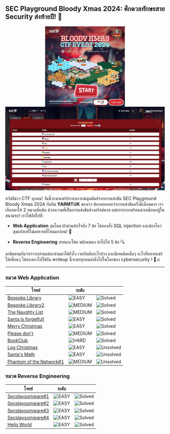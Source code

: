 ## SEC Playground Bloody Xmas 2024: ศึกดวลทักษะสาย Security ส่งท้ายปี! 🎯

<img src="./resources/01.png" alt="" style="width:50%;margin-left:auto;margin-right:auto;display:block;">

<img src="./resources/02.jpg" alt="">

สวัสดีชาว CTF ทุกคน! วันนี้จะมาแชร์ประสบการณ์สุดมันส์จากการแข่งขัน SEC Playground Bloody Xmas 2024 กับทีม **YARMTUK** ของเรา ต้องบอกเลยว่าการแข่งขันครั้งนี้เดือดมาก เราเลือกมาให้ 2 หมวดที่ถนัด
ด้วยความที่เป็นการแข่งขันช่วงคริสต์มาส แต่บรรยากาศร้อนฉ่าเหมือนอยู่ในสนามรบ! เราโฟกัสไปที่:

- **Web Application** สุดโหด ฝ่าด่านสำเร็จถึง 7 ข้อ ได้ลองทั้ง SQL injection และช่องโหว่สุดแปลกที่ไม่เคยเจอที่ไหนมาก่อน! 💪

- **Reverse Engineering** สายแกะโค้ด พลิกแพลง ทำไปได้ 5 ข้อ 🔍

มาติดตามกันว่าเราจะผ่านแต่ละด่านมาได้ยังไง เจอกับดักอะไรบ้าง และมีเทคนิคเด็ดๆ อะไรที่อยากแชร์ให้เพื่อนๆ ได้ลองเอาไปใช้กัน writeup นี้จะพาทุกคนดำดิ่งไปในโลกของ cybersecurity ! 🎄⚔️

---

### หมวด Web Application 

<table>
  <thead>
    <tr>
      <th>โจทย์</th>
      <th>ระดับ</th>
      <th></th>
    </tr>
  </thead>
  <tbody>
    <tr>
      <td><a href="./01_Bespoke_Library_Writeup">Bespoke Library</a></td>
      <td><img src="https://img.shields.io/badge/EASY-green" alt="EASY"></td>
      <td><img src="https://img.shields.io/badge/status-solved-brightgreen" alt="Solved"></td>
    </tr>
    <tr>
      <td><a href="./02_Bespoke_Library2">Bespoke Library2</a></td>
      <td><img src="https://img.shields.io/badge/MEDIUM-orange" alt="MEDIUM"></td>
      <td><img src="https://img.shields.io/badge/status-solved-brightgreen" alt="Solved"></td>
    </tr>
    <tr>
      <td><a href="./03_The_Naughty_List">The Naughty List</a></td>
      <td><img src="https://img.shields.io/badge/MEDIUM-orange" alt="MEDIUM"></td>
      <td><img src="https://img.shields.io/badge/status-solved-brightgreen" alt="Solved"></td>
    </tr>
    <tr>
      <td><a href="./04_Santa_is_forgetful">Santa is forgetful!</a></td>
      <td><img src="https://img.shields.io/badge/EASY-green" alt="EASY"></td>
      <td><img src="https://img.shields.io/badge/status-solved-brightgreen" alt="Solved"></td>
    </tr>
    <tr>
      <td><a href="./05_Merry_Christmas">Merry Christmas</a></td>
      <td><img src="https://img.shields.io/badge/EASY-green" alt="EASY"></td>
      <td><img src="https://img.shields.io/badge/status-solved-brightgreen" alt="Solved"></td>
    </tr>
    <tr>
      <td><a href="./06_Please_don't">Please don't</a></td>
      <td><img src="https://img.shields.io/badge/MEDIUM-orange" alt="MEDIUM"></td>
      <td><img src="https://img.shields.io/badge/status-solved-brightgreen" alt="Solved"></td>
    </tr>
    <tr>
      <td><a href="./07_BookClub">BookClub</a></td>
      <td><img src="https://img.shields.io/badge/HARD-FF0000" alt="HARD"></td>
      <td><img src="https://img.shields.io/badge/status-solved-brightgreen" alt="Solved"></td>
    </tr>
    <tr>
      <td><a href="./08_Log_Christmas">Log Christmas</a></td>
      <td><img src="https://img.shields.io/badge/EASY-green" alt="EASY"></td>
      <td><img src="https://img.shields.io/badge/status-unsolved-red" alt="Unsolved"></td>
    </tr>
    <tr>
      <td><a href="./09_Santa_Math">Santa's Math</a></td>
      <td><img src="https://img.shields.io/badge/EASY-green" alt="EASY"></td>
      <td><img src="https://img.shields.io/badge/status-unsolved-red" alt="Unsolved"></td>
    </tr>
    <tr>
      <td><a href="./10_Phantom_of_the_Network1">Phantom of the Network#1</a></td>
      <td><img src="https://img.shields.io/badge/MEDIUM-orange" alt="MEDIUM"></td>
      <td><img src="https://img.shields.io/badge/status-unsolved-red" alt="Unsolved"></td>
    </tr>
  </tbody>
</table>



### หมวด Reverse Engineering 

<table>
  <thead>
    <tr>
      <th>โจทย์</th>
      <th>ระดับ</th>
      <th></th>
    </tr>
  </thead>
  <tbody>
    <tr>
      <td><a href="./">Secplaysomware#1</a></td>
      <td><img src="https://img.shields.io/badge/EASY-green" alt="EASY"></td>
      <td><img src="https://img.shields.io/badge/status-solved-brightgreen" alt="Solved"></td>
    </tr>
    <tr>
      <td><a href="./">Secplaysomware#2</a></td>
      <td><img src="https://img.shields.io/badge/EASY-green" alt="EASY"></td>
      <td><img src="https://img.shields.io/badge/status-solved-brightgreen" alt="Solved"></td>
    </tr>
    <tr>
      <td><a href="./">Secplaysomware#3</a></td>
      <td><img src="https://img.shields.io/badge/EASY-green" alt="EASY"></td>
      <td><img src="https://img.shields.io/badge/status-solved-brightgreen" alt="Solved"></td>
    </tr>
    <tr>
      <td><a href="./">Secplaysomware#4</a></td>
      <td><img src="https://img.shields.io/badge/EASY-green" alt="EASY"></td>
      <td><img src="https://img.shields.io/badge/status-solved-brightgreen" alt="Solved"></td>
    </tr>
    <tr>
      <td><a href="./">Hello World</a></td>
      <td><img src="https://img.shields.io/badge/EASY-green" alt="EASY"></td>
      <td><img src="https://img.shields.io/badge/status-solved-brightgreen" alt="Solved"></td>
    </tr>
  </tbody>
</table>
